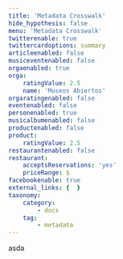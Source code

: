 ```yaml
---
title: 'Metadata Crosswalk'
hide_hypothesis: false
menu: 'Metadata Crosswalk'
twitterenable: true
twittercardoptions: summary
articleenabled: false
musiceventenabled: false
orgaenabled: true
orga:
    ratingValue: 2.5
    name: 'Museos Abiertos'
orgaratingenabled: false
eventenabled: false
personenabled: true
musicalbumenabled: false
productenabled: false
product:
    ratingValue: 2.5
restaurantenabled: false
restaurant:
    acceptsReservations: 'yes'
    priceRange: $
facebookenable: true
external_links: {  }
taxonomy:
    category:
        - docs
    tag:
        - metadata
---
```


asda